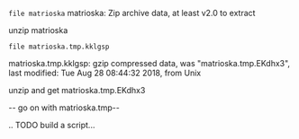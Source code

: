 ```file matrioska```
matrioska: Zip archive data, at least v2.0 to extract

unzip matrioska

```file matrioska.tmp.kklgsp```

matrioska.tmp.kklgsp: gzip compressed data, was "matrioska.tmp.EKdhx3", last modified: Tue Aug 28 08:44:32 2018, from Unix

unzip and get matrioska.tmp.EKdhx3


-- go on with matrioska.tmp--


.. TODO build a script...